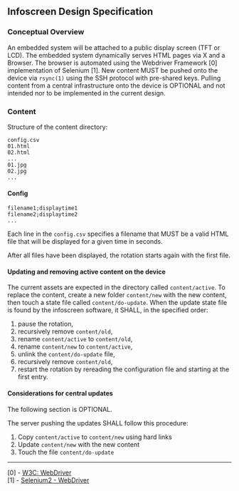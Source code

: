 ## Infoscreen Design Specification
### Conceptual Overview
An embedded system will be attached to a public display screen (TFT or LCD).
The embedded system dynamically serves HTML pages via X and a Browser.
The browser is automated using the Webdriver Framework [0]
implementation of Selenium [1].
New content MUST be pushed onto the device via `rsync(1)` using
the SSH protocol with pre-shared keys. Pulling content from a central
infrastructure onto the device is OPTIONAL and not intended nor to be
implemented in the current design.


### Content

Structure of the content directory:
```
config.csv
01.html
02.html
...
01.jpg
02.jpg
...
```

#### Config
```
filename1;displaytime1
filename2;displaytime2
...
```

Each line in the `config.csv` specifies a filename that MUST be a
valid HTML file that will be displayed for a given time in seconds.

After all files have been displayed, the rotation starts again with
the first file.


#### Updating and removing active content on the device

The current assets are expected in the directory called `content/active`.
To replace the content, create a new folder `content/new` with the new content,
then touch a state file called `content/do-update`. When the update state file
is found by the infoscreen software, it SHALL, in the specified order:

1. pause the rotation,
2. recursively remove `content/old`,
3. rename `content/active` to `content/old`,
4. rename `content/new` to `content/active`,
5. unlink the `content/do-update` file,
6. recursively remove `content/old`,
7. restart the rotation by rereading the configuration file and starting at the first entry.


#### Considerations for central updates

The following section is OPTIONAL.

The server pushing the updates SHALL follow this procedure:

1. Copy `content/active` to `content/new` using hard links
2. Update `content/new` with the new content
3. Touch the file `content/do-update`


------
[0] - [W3C: WebDriver](http://www.w3.org/TR/webdriver)    
[1] - [Selenium2 - WebDriver](http://docs.seleniumhq.org/projects/webdriver)    
